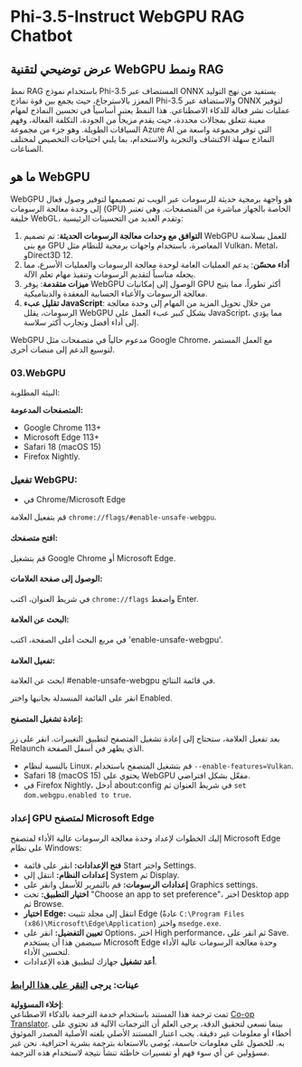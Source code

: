 <!--
CO_OP_TRANSLATOR_METADATA:
{
  "original_hash": "b62864faf628eb07f5231d4885555198",
  "translation_date": "2025-03-27T11:19:27+00:00",
  "source_file": "md\\02.Application\\01.TextAndChat\\Phi3\\WebGPUWithPhi35Readme.md",
  "language_code": "ar"
}
-->
# Phi-3.5-Instruct WebGPU RAG Chatbot

## عرض توضيحي لتقنية WebGPU ونمط RAG

نمط RAG باستخدام نموذج Phi-3.5 المستضاف عبر ONNX يستفيد من نهج التوليد المعزز بالاسترجاع، حيث يجمع بين قوة نماذج Phi-3.5 والاستضافة عبر ONNX لتوفير عمليات نشر فعالة للذكاء الاصطناعي. هذا النمط يعتبر أساسياً في تحسين النماذج لمهام معينة تتعلق بمجالات محددة، حيث يقدم مزيجاً من الجودة، التكلفة الفعالة، وفهم السياقات الطويلة. وهو جزء من مجموعة Azure AI التي توفر مجموعة واسعة من النماذج سهلة الاكتشاف والتجربة والاستخدام، بما يلبي احتياجات التخصيص لمختلف الصناعات.

## ما هو WebGPU 
WebGPU هو واجهة برمجية حديثة للرسومات عبر الويب تم تصميمها لتوفير وصول فعال إلى وحدة معالجة الرسومات (GPU) الخاصة بالجهاز مباشرة من المتصفحات. وهي تعتبر خليفة WebGL، وتقدم العديد من التحسينات الرئيسية:

1. **التوافق مع وحدات معالجة الرسومات الحديثة**: تم تصميم WebGPU للعمل بسلاسة مع بنى GPU المعاصرة، باستخدام واجهات برمجية للنظام مثل Vulkan، Metal، وDirect3D 12.
2. **أداء محسّن**: يدعم العمليات العامة لوحدة معالجة الرسومات والعمليات الأسرع، مما يجعله مناسباً لتقديم الرسومات وتنفيذ مهام تعلم الآلة.
3. **ميزات متقدمة**: يوفر WebGPU الوصول إلى إمكانيات GPU أكثر تطوراً، مما يتيح معالجة الرسومات والأعباء الحسابية المعقدة والديناميكية.
4. **تقليل عبء JavaScript**: من خلال تحويل المزيد من المهام إلى وحدة معالجة الرسومات، يقلل WebGPU بشكل كبير عبء العمل على JavaScript، مما يؤدي إلى أداء أفضل وتجارب أكثر سلاسة.

WebGPU مدعوم حالياً في متصفحات مثل Google Chrome، مع العمل المستمر لتوسيع الدعم إلى منصات أخرى.

### 03.WebGPU
البيئة المطلوبة:

**المتصفحات المدعومة:** 
- Google Chrome 113+
- Microsoft Edge 113+
- Safari 18 (macOS 15)
- Firefox Nightly.

### تفعيل WebGPU:

- في Chrome/Microsoft Edge 

قم بتفعيل العلامة `chrome://flags/#enable-unsafe-webgpu`.

#### افتح متصفحك:
قم بتشغيل Google Chrome أو Microsoft Edge.

#### الوصول إلى صفحة العلامات:
في شريط العنوان، اكتب `chrome://flags` واضغط Enter.

#### البحث عن العلامة:
في مربع البحث أعلى الصفحة، اكتب 'enable-unsafe-webgpu'.

#### تفعيل العلامة:
ابحث عن العلامة #enable-unsafe-webgpu في قائمة النتائج.

انقر على القائمة المنسدلة بجانبها واختر Enabled.

#### إعادة تشغيل المتصفح:

بعد تفعيل العلامة، ستحتاج إلى إعادة تشغيل المتصفح لتطبيق التغييرات. انقر على زر Relaunch الذي يظهر في أسفل الصفحة.

- بالنسبة لنظام Linux، قم بتشغيل المتصفح باستخدام `--enable-features=Vulkan`.
- Safari 18 (macOS 15) يحتوي على WebGPU مفعّل بشكل افتراضي.
- في Firefox Nightly، أدخل about:config في شريط العنوان ثم `set dom.webgpu.enabled to true`.

### إعداد GPU لمتصفح Microsoft Edge 

إليك الخطوات لإعداد وحدة معالجة الرسومات عالية الأداء لمتصفح Microsoft Edge على نظام Windows:

- **فتح الإعدادات:** انقر على قائمة Start واختر Settings.
- **إعدادات النظام:** انتقل إلى System ثم Display.
- **إعدادات الرسومات:** قم بالتمرير للأسفل وانقر على Graphics settings.
- **اختيار التطبيق:** تحت "Choose an app to set preference"، اختر Desktop app ثم Browse.
- **اختيار Edge:** انتقل إلى مجلد تثبيت Edge (عادةً `C:\Program Files (x86)\Microsoft\Edge\Application`) واختر `msedge.exe`.
- **تعيين التفضيل:** انقر على Options، اختر High performance، ثم انقر على Save.
سيضمن هذا أن يستخدم Microsoft Edge وحدة معالجة الرسومات عالية الأداء لتحسين الأداء. 
- **أعد تشغيل** جهازك لتطبيق هذه الإعدادات.

### عينات: يرجى [النقر على هذا الرابط](https://github.com/microsoft/aitour-exploring-cutting-edge-models/tree/main/src/02.ONNXRuntime/01.WebGPUChatRAG)

**إخلاء المسؤولية**:  
تمت ترجمة هذا المستند باستخدام خدمة الترجمة بالذكاء الاصطناعي [Co-op Translator](https://github.com/Azure/co-op-translator). بينما نسعى لتحقيق الدقة، يرجى العلم أن الترجمات الآلية قد تحتوي على أخطاء أو معلومات غير دقيقة. يجب اعتبار المستند الأصلي بلغته الأصلية المصدر الموثوق به. للحصول على معلومات حاسمة، يُوصى بالاستعانة بترجمة بشرية احترافية. نحن غير مسؤولين عن أي سوء فهم أو تفسيرات خاطئة تنشأ نتيجة لاستخدام هذه الترجمة.